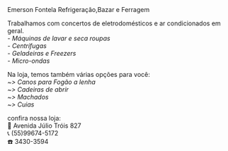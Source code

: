 <!Doctype HTML>
 <Html>
  <Head>
   <Tittle>Emerson Fontela Refrigeração,Bazar e Ferragem</Tittle>
 </Head>
  <Body>
   <P>Trabalhamos com concertos de eletrodomésticos e ar condicionados em geral.<Br>
<Em>- Máquinas de lavar e seca roupas<Br>
- Centrífugas<Br>
- Geladeiras e Freezers<Br>
- Micro-ondas<Br></em></P>
    <P>Na loja, temos também várias opções para você:<Br>
<em>~> Canos para Fogão a lenha<Br>
~> Cadeiras de abrir<Br>
~> Machados<Br>
~> Cuias<Br></em></p>
  <p>confira nossa loja:<Br>
📌 Avenida Júlio Tróis 827 <Br>
📞 (55)99674-5172<Br>
☎️ 3430-3594
  </p>
 </body>
 </Html>